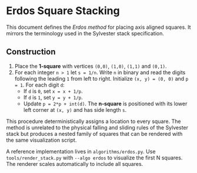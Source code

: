 # Erdos Square Stacking

This document defines the *Erdos method* for placing axis aligned squares.
It mirrors the terminology used in the Sylvester stack specification.

## Construction

1. Place the **1‑square** with vertices `(0,0)`, `(1,0)`, `(1,1)` and `(0,1)`.
2. For each integer `n > 1` let `s = 1/n`.  Write `n` in binary and read the
   digits following the leading `1` from left to right.  Initialize
   `(x, y) = (0, 0)` and `p = 1`.
   For each digit `d`:
   - If `d` is `0`, set `x = x + 1/p`.
   - If `d` is `1`, set `y = y + 1/p`.
   - Update `p = 2*p + int(d)`.
   The **n‑square** is positioned with its lower left corner at `(x, y)` and has
   side length `s`.

This procedure deterministically assigns a location to every square.  The method
is unrelated to the physical falling and sliding rules of the Sylvester stack but
produces a nested family of squares that can be rendered with the same
visualization script.

A reference implementation lives in `algorithms/erdos.py`.  Use
`tools/render_stack.py` with `--algo erdos` to visualize the first N
squares.  The renderer scales automatically to include all squares.
